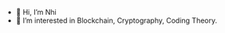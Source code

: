 - 👋 Hi, I’m Nhi
- 👀 I’m interested in Blockchain, Cryptography, Coding Theory. 


<!---
dwaiszy/dwaiszy is a ✨ special ✨ repository because its `README.md` (this file) appears on your GitHub profile.
You can click the Preview link to take a look at your changes.
--->
